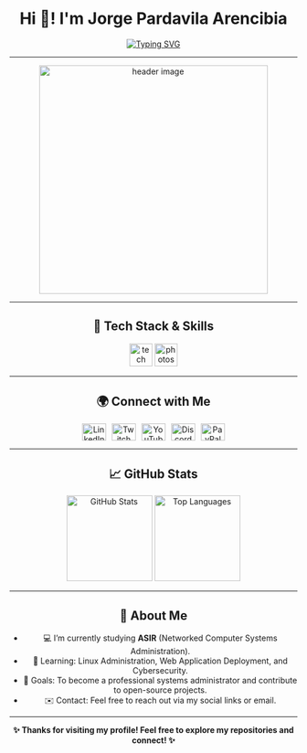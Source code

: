 <div align="center">

# Hi 👋! I'm Jorge Pardavila Arencibia

[![Typing SVG](https://readme-typing-svg.demolab.com?font=Fira+Code&size=24&pause=1000&color=2196F3&center=true&vCenter=true&multiline=true&width=750&lines=Passionate+about+technology+%F0%9F%92%BB+and+problem-solving!;ASIR+Student+%7C+System+Administrator+in+training!;Always+learning%2C+always+improving)](https://git.io/typing-svg)

---

<div align="center">
  <img height="400" src="https://i.imgur.com/y3Nnpy5.png" alt="header image"/>
</div>

---

## 🔧 Tech Stack & Skills

<div align="center">
  <img src="https://skillicons.dev/icons?i=js,html,py,mysql,nginx,php" height="40" alt="tech stack" />
  <img src="https://cdn.simpleicons.org/adobephotoshop/31A8FF" height="40" alt="photoshop logo"  />
</div>

---

## 🌍 Connect with Me

<div align="center" style="display: flex; justify-content: center; align-items: center; gap: 10px;">
  <a href="https://www.linkedin.com/in/jorgepardavilaarencibia" target="_blank" style="margin: 0; padding: 0;">
    <img src="https://raw.githubusercontent.com/maurodesouza/profile-readme-generator/master/src/assets/icons/social/linkedin/default.svg" width="42" height="30" alt="LinkedIn logo"/>
  </a>
  <a href="https://www.twitch.tv/IAmErthad" target="_blank" style="margin: 0; padding: 0;">
    <img src="https://raw.githubusercontent.com/maurodesouza/profile-readme-generator/master/src/assets/icons/social/twitch/default.svg" width="42" height="30" alt="Twitch logo"/>
  </a>
  <a href="https://www.youtube.com/c/Erthad" target="_blank" style="margin: 0; padding: 0;">
    <img src="https://raw.githubusercontent.com/maurodesouza/profile-readme-generator/master/src/assets/icons/social/youtube/default.svg" width="42" height="30" alt="YouTube logo"/>
  </a>
  <a href="https://discord.gg/edgehosting" target="_blank" style="margin: 0; padding: 0;">
    <img src="https://raw.githubusercontent.com/maurodesouza/profile-readme-generator/master/src/assets/icons/social/discord/default.svg" width="42" height="30" alt="Discord logo"/>
  </a>
  <a href="https://www.paypal.com/paypalme/edgehostinges" target="_blank" style="margin: 0; padding: 0;">
    <img src="https://raw.githubusercontent.com/maurodesouza/profile-readme-generator/master/src/assets/icons/social/paypal/default.svg" width="42" height="30" alt="PayPal logo"/>
  </a>
</div>

---

## 📈 GitHub Stats

<div align="center">
  <img height="150" src="https://github-readme-stats.vercel.app/api?username=jorgepardavila&show_icons=true&theme=radical" alt="GitHub Stats"/>
  <img height="150" src="https://github-readme-stats.vercel.app/api/top-langs/?username=jorgepardavila&layout=compact&theme=radical" alt="Top Languages"/>
</div>

---

## 🚀 About Me

- 💻 I’m currently studying **ASIR** (Networked Computer Systems Administration).
- 🌱 Learning: Linux Administration, Web Application Deployment, and Cybersecurity.
- 🎯 Goals: To become a professional systems administrator and contribute to open-source projects.
- ✉️ Contact: Feel free to reach out via my social links or email.

---

<div align="center">
  <strong>✨ Thanks for visiting my profile! Feel free to explore my repositories and connect! ✨</strong>
</div>
</div>
